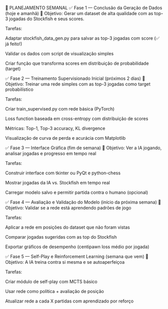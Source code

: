 📅 PLANEJAMENTO SEMANAL
✅ Fase 1 — Conclusão da Geração de Dados (hoje e amanhã)
🔹 Objetivo: Gerar um dataset de alta qualidade com as top-3 jogadas do Stockfish e seus scores.

Tarefas:

 Adaptar stockfish_data_gen.py para salvar as top-3 jogadas com score (✅ já feito!)

 Validar os dados com script de visualização simples

 Criar função que transforma scores em distribuição de probabilidade (target)

✅ Fase 2 — Treinamento Supervisionado Inicial (próximos 2 dias)
🔹 Objetivo: Treinar uma rede simples com as top-3 jogadas como target probabilístico

Tarefas:

 Criar train_supervised.py com rede básica (PyTorch)

 Loss function baseada em cross-entropy com distribuição de scores

 Métricas: Top-1, Top-3 accuracy, KL divergence

 Visualização de curva de perda e acurácia com Matplotlib

✅ Fase 3 — Interface Gráfica (fim de semana)
🔹 Objetivo: Ver a IA jogando, analisar jogadas e progresso em tempo real

Tarefas:

 Construir interface com tkinter ou PyQt e python-chess

 Mostrar jogadas da IA vs. Stockfish em tempo real

 Carregar modelo salvo e permitir partida contra o humano (opcional)

✅ Fase 4 — Avaliação e Validação do Modelo (início da próxima semana)
🔹 Objetivo: Validar se a rede está aprendendo padrões de jogo

Tarefas:

 Aplicar a rede em posições do dataset que não foram vistas

 Comparar jogadas sugeridas com as top do Stockfish

 Exportar gráficos de desempenho (centipawn loss médio por jogada)

✅ Fase 5 — Self-Play e Reinforcement Learning (semana que vem)
🔹 Objetivo: A IA treina contra si mesma e se autoaperfeiçoa

Tarefas:

 Criar módulo de self-play com MCTS básico

 Usar rede como política + avaliação de posição

 Atualizar rede a cada X partidas com aprendizado por reforço
